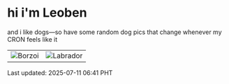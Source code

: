 # hi i'm Leoben

and i like dogs—so have some random dog pics that change whenever my CRON feels like it

|  |  |
|--------|----------|
| ![Borzoi](https://random-dog-vercel.vercel.app/api/random-borzoi?v=1752187319) | ![Labrador](https://random-dog-vercel.vercel.app/api/random-labrador?v=1752187319) |

Last updated: 2025-07-11 06:41 PHT
